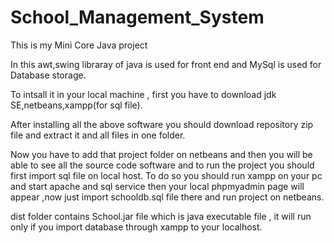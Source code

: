 # School_Management_System
This is my Mini Core Java project 

In this awt,swing libraray of java is used for front end and MySql is used for Database storage.


To intsall it in your local machine , first you have to download jdk SE,netbeans,xampp(for sql file).

After installing all the above software you should download repository zip file and extract it and all files in one folder.

Now you have to add that project folder on netbeans and then you will be able to see all the source code software and to run the project you should first import sql file on local host. To do so you should run xampp on your pc and start apache and sql service then your local phpmyadmin page will appear ,now just import schooldb.sql file  there and run project on netbeans.

dist folder contains School.jar file which is java executable file , it will run only if you import database through xampp to your localhost.
